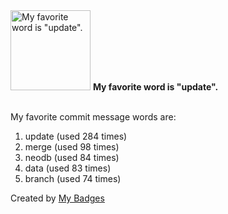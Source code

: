 <img src="https://my-badges.github.io/my-badges/favorite-word.png" alt="My favorite word is &quot;update&quot;." title="My favorite word is &quot;update&quot;." width="128">
<strong>My favorite word is &quot;update&quot;.</strong>
<br><br>

My favorite commit message words are:

1. update (used 284 times)
2. merge (used 98 times)
3. neodb (used 84 times)
4. data (used 83 times)
5. branch (used 74 times)


Created by <a href="https://github.com/my-badges/my-badges">My Badges</a>